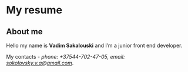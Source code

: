 # My resume  
  
## About me  
  
Hello my name is **Vadim Sakalouski** and I’m a junior front end developer.  
  
My contacts - *phone: +37544-702-47-05, email: sokolovsky.v.a@gmail.com*.  
  